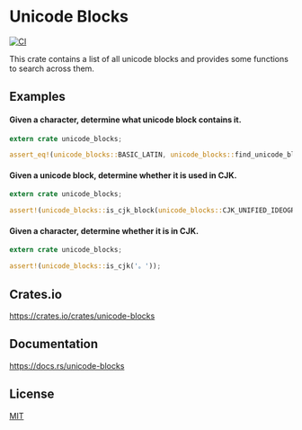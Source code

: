 Unicode Blocks
====================

[![CI](https://github.com/magiclen/unicode-blocks/actions/workflows/ci.yml/badge.svg)](https://github.com/magiclen/unicode-blocks/actions/workflows/ci.yml)

This crate contains a list of all unicode blocks and provides some functions to search across them.

## Examples

#### Given a character, determine what unicode block contains it.

```rust
extern crate unicode_blocks;

assert_eq!(unicode_blocks::BASIC_LATIN, unicode_blocks::find_unicode_block('A').unwrap());
```

#### Given a unicode block, determine whether it is used in CJK.

```rust
extern crate unicode_blocks;

assert!(unicode_blocks::is_cjk_block(unicode_blocks::CJK_UNIFIED_IDEOGRAPHS));
```

#### Given a character, determine whether it is in CJK.

```rust
extern crate unicode_blocks;

assert!(unicode_blocks::is_cjk('。'));
```

## Crates.io

https://crates.io/crates/unicode-blocks

## Documentation

https://docs.rs/unicode-blocks

## License

[MIT](LICENSE)